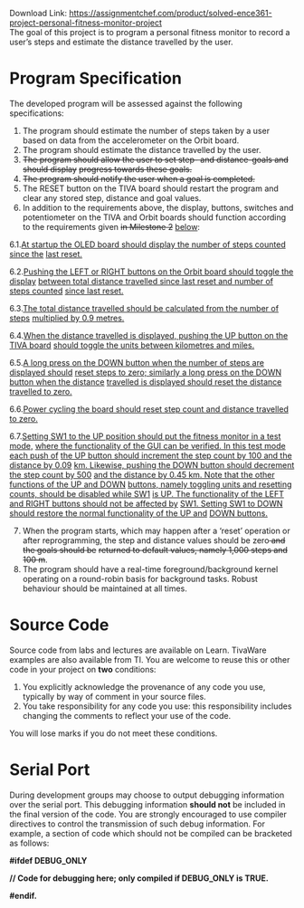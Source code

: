 Download Link: https://assignmentchef.com/product/solved-ence361-project-personal-fitness-monitor-project
<br>
The goal of this project is to program a personal fitness monitor to record a user’s steps and estimate the distance travelled by the user.

<h1>Program Specification</h1>

The developed program will be assessed against the following specifications:

<ol>

 <li>The program should estimate the number of steps taken by a user based on data from the accelerometer on the Orbit board.</li>

 <li>The program should estimate the distance travelled by the user.</li>

 <li><span style="text-decoration: line-through;">The program should allow the user to set step- and distance-goals and should display</span> <span style="text-decoration: line-through;">progress towards these goals.</span></li>

 <li><span style="text-decoration: line-through;">The program should notify the user when a goal is completed.</span></li>

 <li>The RESET button on the TIVA board should restart the program and clear any stored step, distance and goal values.</li>

 <li>In addition to the requirements above, the display, buttons, switches and potentiometer on the TIVA and Orbit boards should function according to the requirements given <span style="text-decoration: line-through;">in Milestone 2</span> <u>below</u>:</li>

</ol>

6.1.<u>At startup the OLED board should display the number of steps counted since the</u> <u>last reset.</u>

6.2.<u>Pushing the LEFT or RIGHT buttons on the Orbit board should toggle the display</u> <u>between total distance travelled since last reset and number of steps counted</u> <u>since last reset.</u>

6.3.<u>The total distance travelled should be calculated from the number of steps</u> <u>multiplied by 0.9 metres.</u>

6.4.<u>When the distance travelled is displayed, pushing the UP button on the TIVA board</u> <u>should toggle the units between kilometres and miles.</u>

6.5.<u>A long press on the DOWN button when the number of steps are displayed should</u> <u>reset steps to zero; similarly a long press on the DOWN button when the distance</u> <u>travelled is displayed should reset the distance travelled to zero.</u>

6.6.<u>Power cycling the board should reset step count and distance travelled to zero.</u>

6.7.<u>Setting SW1 to the UP position should put the fitness monitor in a test mode,</u> <u>where the functionality of the GUI can be verified. In this test mode each push of</u> <u>the UP button should increment the step count by 100 and the distance by 0.09</u> <u>km. Likewise, pushing the DOWN button should decrement the step count by 500</u> <u>and the distance by 0.45 km. Note that the other functions of the UP and DOWN</u> <u>buttons, namely toggling units and resetting counts, should be disabled while SW1</u> <u>is UP. The functionality of the LEFT and RIGHT buttons should not be affected by</u> <u>SW1. Setting SW1 to DOWN should restore the normal functionality of the UP and</u> <u>DOWN buttons.</u>

<ol start="7">

 <li>When the program starts, which may happen after a ‘reset’ operation or after reprogramming, the step and distance values should be zero<span style="text-decoration: line-through;"> and the goals should be</span> <span style="text-decoration: line-through;">returned to default values, namely 1,000 steps and 100 m</span>.</li>

 <li>The program should have a real-time foreground/background kernel operating on a round-robin basis for background tasks. Robust behaviour should be maintained at all times.</li>

</ol>

<h1>Source Code</h1>

Source code from labs and lectures are available on Learn. TivaWare examples are also available from TI. You are welcome to reuse this or other code in your project on <strong>two</strong> conditions:

<ol>

 <li>You explicitly acknowledge the provenance of any code you use, typically by way of comment in your source files.</li>

 <li>You take responsibility for any code you use: this responsibility includes changing the comments to reflect your use of the code.</li>

</ol>

You will lose marks if you do not meet these conditions.

<h1>Serial Port</h1>

During development groups may choose to output debugging information over the serial port. This debugging information <strong>should not</strong> be included in the final version of the code. You are strongly encouraged to use compiler directives to control the transmission of such debug information. For example, a section of code which should not be compiled can be bracketed as follows:

<strong>#ifdef DEBUG_ONLY</strong>

<strong>// Code for debugging here; only compiled if DEBUG_ONLY is TRUE.</strong>

<strong>#endif.</strong>